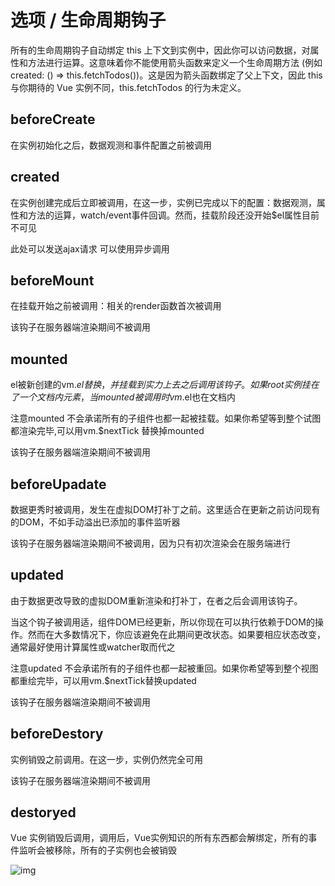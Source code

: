 # 选项 / 生命周期钩子

所有的生命周期钩子自动绑定 this 上下文到实例中，因此你可以访问数据，对属性和方法进行运算。这意味着你不能使用箭头函数来定义一个生命周期方法 (例如 created: () => this.fetchTodos())。这是因为箭头函数绑定了父上下文，因此 this 与你期待的 Vue 实例不同，this.fetchTodos 的行为未定义。

## beforeCreate

在实例初始化之后，数据观测和事件配置之前被调用

## created

在实例创建完成后立即被调用，在这一步，实例已完成以下的配置：数据观测，属性和方法的运算，watch/event事件回调。然而，挂载阶段还没开始$el属性目前不可见

此处可以发送ajax请求 可以使用异步调用

## beforeMount

在挂载开始之前被调用：相关的render函数首次被调用

该钩子在服务器端渲染期间不被调用

## mounted

el被新创建的vm.$el 替换，并挂载到实力上去之后调用该钩子。如果root实例挂在了一个文档内元素，当mounted被调用时 vm.$el也在文档内

注意mounted 不会承诺所有的子组件也都一起被挂载。如果你希望等到整个试图都渲染完毕,可以用vm.$nextTick 替换掉mounted

该钩子在服务器端渲染期间不被调用

## beforeUpadate

数据更秀时被调用，发生在虚拟DOM打补丁之前。这里适合在更新之前访问现有的DOM，不如手动溢出已添加的事件监听器

该钩子在服务器端渲染期间不被调用，因为只有初次渲染会在服务端进行

## updated

由于数据更改导致的虚拟DOM重新渲染和打补丁，在者之后会调用该钩子。

当这个钩子被调用适，组件DOM已经更新，所以你现在可以执行依赖于DOM的操作。然而在大多数情况下，你应该避免在此期间更改状态。如果要相应状态改变，通常最好使用计算属性或watcher取而代之

注意updated 不会承诺所有的子组件也都一起被重回。如果你希望等到整个视图都重绘完毕，可以用vm.$nextTick替换updated

该钩子在服务器端渲染期间不被调用

## beforeDestory

实例销毁之前调用。在这一步，实例仍然完全可用

该钩子在服务器端渲染期间不被调用

## destoryed

Vue 实例销毁后调用，调用后，Vue实例知识的所有东西都会解绑定，所有的事件监听会被移除，所有的子实例也会被销毁

![img](https://cn.vuejs.org/images/lifecycle.png)
